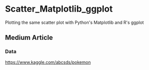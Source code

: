 # Scatter_Matplotlib_ggplot
Plotting the same scatter plot with Python's Matplotlib and R's ggplot  

## Medium Article


### Data
https://www.kaggle.com/abcsds/pokemon
